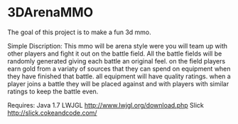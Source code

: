 3DArenaMMO
==========

The goal of this project is to make a fun 3d mmo.

Simple Discription:
    This mmo will be arena style were you will team up with other players and
fight it out on the battle field. All the battle fields will be randomly
generated giving each battle an original feel. on the field players earn
gold from a variaty of sources that they can spend on equipment when they
have finished that battle. all equipment will have quality ratings. when a 
player joins a battle they will be placed against and with players with 
similar ratings to keep the battle even.

Requires:
    Java 1.7
    LWJGL http://www.lwjgl.org/download.php 
    Slick http://slick.cokeandcode.com/

